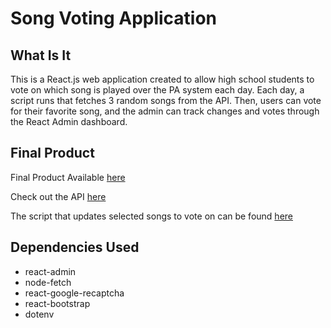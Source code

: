 # Song Voting Application

## What Is It
This is a React.js web application created to allow high school students to vote on which song is played over the PA system each day. Each day, a script runs that fetches 3 random songs from the API. Then, users can vote for their favorite song, and the admin can track changes and votes through the React Admin dashboard. 


## Final Product
Final Product Available [here](https://crnvotes.netlify.app)

Check out the API [here](https://song-voting-api.herokuapp.com)

The script that updates selected songs to vote on can be found [here](https://github.com/mosmolov/song-update-script)

## Dependencies Used
- react-admin
- node-fetch
- react-google-recaptcha
- react-bootstrap
- dotenv



